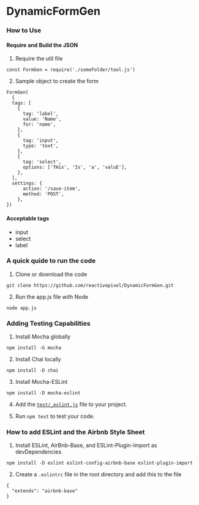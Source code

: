 # DynamicFormGen

### How to Use

#### Require and Build the JSON

1.  Require the util file

```
const FormGen = require('./someFolder/tool.js')
```

2.  Sample object to create the form

```
FormGen(
  {
  tags: [
    {
      tag: 'label',
      value: 'Name',
      for: 'name',
    },
    {
      tag: 'input',
      type: 'text',
    },
    {
      tag: 'select',
      options: ['THis', 'Is', 'a', 'valuE'],
    },
  ],
  settings: {
      action: '/save-item',
      method: 'POST',
    },
})
```

#### Acceptable tags

* input
* select
* label

### A quick quide to run the code

1.  Clone or download the code

```
git clone https://github.com/reactivepixel/DynamicFormGen.git
```

2.  Run the app.js file with Node

```
node app.js
```

### Adding Testing Capabilities

1.  Install Mocha globally

```
npm install -G mocha
```

2.  Install Chai locally

```
npm install -D chai
```

3.  Install Mocha-ESLint

```
npm install -D mocha-eslint
```

4.  Add the [`test/_eslint.js`](https://github.com/krogers78/Max-Bot/blob/dev/test/__eslint.js) file to your project.

5.  Run `npm test` to test your code.

### How to add ESLint and the Airbnb Style Sheet

1.  Install ESLint, AirBnb-Base, and ESLint-Plugin-Import as devDependencies

```
npm install -D eslint eslint-config-airbnb-base eslint-plugin-import
```

2.  Create a `.eslintrc` file in the root directory and add this to the file

```
{
  "extends": "airbnb-base"
}
```
